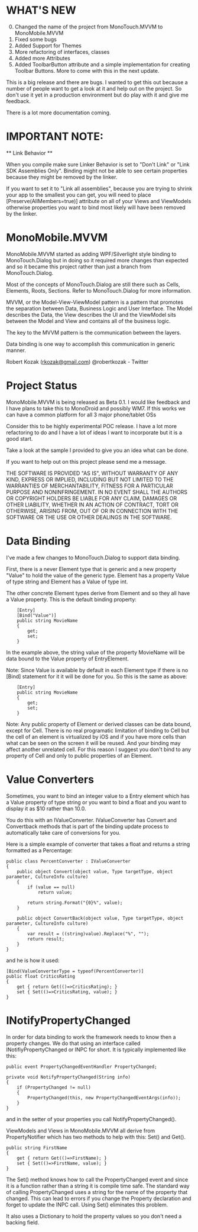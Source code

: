 WHAT'S NEW
==========

0. 	Changed the name of the project from MonoTouch.MVVM to MonoMobile.MVVM 
1. 	Fixed some bugs
2. 	Added Support for Themes
3.  More refactoring of interfaces, classes
4. 	Added more Attributes
5. 	Added ToolbarButton attribute and a simple implementation for creating Toolbar Buttons. 
	More to come with this in the next update.


This is a big release and there are bugs. I wanted to get this out because a number of people 
want to get a look at it and help out on the project. So don't use it yet in a production 
environment but do play with it and give me feedback.

There is a lot more documentation coming. 


IMPORTANT NOTE: 
===============

** Link Behavior ** 

When you compile make sure Linker Behavior is set to "Don't Link" or "Link SDK Assemblies Only". 
Binding might not be able to see certain properties because they might be removed by the linker.

If you want to set it to "Link all assemblies", because you are trying to shrink your app to
the smallest you can get, you will need to place [Preserve(AllMembers=true)] attribute on
all of your Views and ViewModels otherwise properties you want to bind most likely will have
been removed by the linker.


MonoMobile.MVVM
================

MonoMobile.MVVM started as adding WPF/Silverlight style binding 
to MonoTouch.Dialog but in doing so it required more changes than 
expected and so it became this project rather than just a branch 
from MonoTouch.Dialog.

Most of the concepts of MonoTouch.Dialog are still there such as 
Cells, Elements, Roots, Sections. Refer to MonoTouch.Dialog for 
more information.

MVVM, or the Model-View-ViewModel pattern is a pattern that promotes
the separation between Data, Business Logic and User Interface. The 
Model describes the Data, the View describes the UI and the ViewModel 
sits between the Model and View and contains all of the business logic.

The key to the MVVM pattern is the communication between the layers.
 
Data binding is one way to accomplish this communication in generic manner.

Robert Kozak (rkozak@gmail.com)
@robertkozak - Twitter

Project Status
==============

MonoMobile.MVVM is being released as Beta 0.1. I would like feedback and I have 
plans to take this to MonoDroid and possibly WM7. If this works we can have a common 
platform for all 3 major phone/tablet OSs

Consider this to be highly experimental POC release. I have a lot more refactoring to do
and I have a lot of ideas I want to incorporate but it is a good start. 

Take a look at the sample I provided to give you an idea what can be done.

If you want to help out on this project please send me a message.
    

THE SOFTWARE IS PROVIDED "AS IS", WITHOUT WARRANTY OF ANY KIND,
EXPRESS OR IMPLIED, INCLUDING BUT NOT LIMITED TO THE WARRANTIES OF
MERCHANTABILITY, FITNESS FOR A PARTICULAR PURPOSE AND
NONINFRINGEMENT. IN NO EVENT SHALL THE AUTHORS OR COPYRIGHT HOLDERS BE
LIABLE FOR ANY CLAIM, DAMAGES OR OTHER LIABILITY, WHETHER IN AN ACTION
OF CONTRACT, TORT OR OTHERWISE, ARISING FROM, OUT OF OR IN CONNECTION
WITH THE SOFTWARE OR THE USE OR OTHER DEALINGS IN THE SOFTWARE.


Data Binding
===========

I've made a few changes to MonoTouch.Dialog to support data binding.

First, there is a never Element type that is generic and a new property 
"Value" to hold the value of the generic type. Element<string> has a 
property Value of type string and Element<int> has a Value of type int.

The other concrete Element types derive from Element<T> and so they all
have a Value property. This is the default binding property:

		[Entry]
		[Bind("Value")]
		public string MovieName 
		{
			get;
			set;
		}

In the example above, the string value of the property MovieName will be 
data bound to the Value property of EntryElement.

Note: Since Value is available by default in each Element type if there is
no [Bind] statement for it it will be done for you. So this is the same as
above:

		[Entry]
		public string MovieName 
		{
			get;
			set;
		}

Note: Any public property of Element or derived classes can be data bound, except for Cell.
There is no real programatic limitation of binding to Cell but the cell of an element is 
virtualized by iOS and if you have more cells than what can be seen on the screen it will 
be reused. And your binding may affect another unrelated cell. For this reason I suggest 
you don't bind to any property of Cell and only to public properties of an Element.

Value Converters
================

Sometimes, you want to bind an integer value to a Entry element which has a Value property
of type string or you want to bind a float and you want to display it as $10 rather than 10.0.

You do this with an IValueConverter. IValueConverter has Convert and Convertback methods that
is part of the binding update process to automatically take care of conversions for you.

Here is a simple example of converter that takes a float and returns a string formatted as 
a Percentage:

	public class PercentConverter : IValueConverter
	{
		public object Convert(object value, Type targetType, object parameter, CultureInfo culture)
		{
			if (value == null)
				return value;
			
			return string.Format("{0}%", value);
		}

		public object ConvertBack(object value, Type targetType, object parameter, CultureInfo culture)
		{
			var result = ((string)value).Replace("%", "");
			return result;
		}
	}

and he is how it used:

	[Bind(ValueConverterType = typeof(PercentConverter)]
	public float CriticsRating 
	{ 
		get { return Get(()=>CriticsRating); } 
		set { Set(()=>CriticsRating, value); }
	} 

INotifyPropertyChanged 
======================

In order for data binding to work the framework needs to know then a property changes.
We do that using an interface called INotifiyPropertyChanged or INPC for short. It
is typically implemented like this:

    public event PropertyChangedEventHandler PropertyChanged;

    private void NotifyPropertyChanged(String info)
    {
        if (PropertyChanged != null)
        {
            PropertyChanged(this, new PropertyChangedEventArgs(info));
        }
    }

and in the setter of your properties you call NotifyPropertyChanged().

ViewModels and Views in MonoMobile.MVVM all derive from PropertyNotifier which
has two methods to help with this: Set() and Get().

	public string FirstName 
	{ 
		get { return Get(()=>FirstName); } 
		set { Set(()=>FirstName, value); }
	} 

The Set() method knows how to call the PropertyChanged event and 
since it is a function rather than a string it is compile time safe. The 
standard way of calling PropertyChanged uses a string for the name of the 
property that changed. This can lead to errors if you change the Property 
declaration and forget to update the INPC call. Using Set() eliminates this
problem. 

It also uses a Dictionary to hold the property values so you don't need a backing field.

